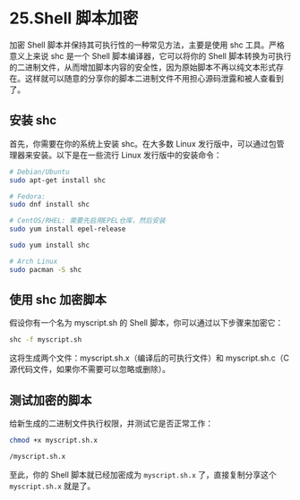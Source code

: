 # 25.Shell 脚本加密

加密 Shell 脚本并保持其可执行性的一种常见方法，主要是使用 shc 工具。严格意义上来说 shc 是一个 Shell 脚本编译器，它可以将你的 Shell 脚本转换为可执行的二进制文件，从而增加脚本内容的安全性，因为原始脚本不再以纯文本形式存在。这样就可以随意的分享你的脚本二进制文件不用担心源码泄露和被人查看到了。

## 安装 shc

首先，你需要在你的系统上安装 shc。在大多数 Linux 发行版中，可以通过包管理器来安装。以下是在一些流行 Linux 发行版中的安装命令：

```sh
# Debian/Ubuntu
sudo apt-get install shc

# Fedora:
sudo dnf install shc

# CentOS/RHEL: 需要先启用EPEL仓库，然后安装
sudo yum install epel-release

sudo yum install shc

# Arch Linux
sudo pacman -S shc
```

## 使用 shc 加密脚本

假设你有一个名为 myscript.sh 的 Shell 脚本，你可以通过以下步骤来加密它：

```sh
shc -f myscript.sh
```

这将生成两个文件：myscript.sh.x（编译后的可执行文件）和 myscript.sh.c（C 源代码文件，如果你不需要可以忽略或删除）。

## 测试加密的脚本

给新生成的二进制文件执行权限，并测试它是否正常工作：

```sh
chmod +x myscript.sh.x

/myscript.sh.x
```

至此，你的 Shell 脚本就已经加密成为 `myscript.sh.x` 了，直接复制分享这个 `myscript.sh.x` 就是了。
